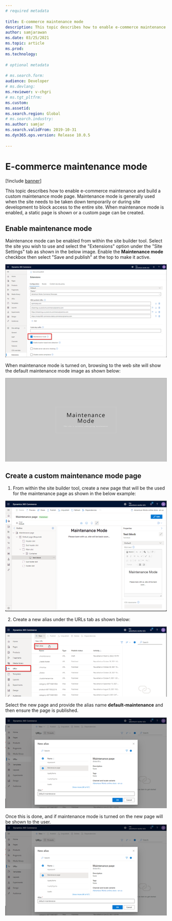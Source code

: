 ```yaml
---
# required metadata

title: E-commerce maintenance mode
description: This topic describes how to enable e-commerce maintenance and build a custom maintenance mode page.
author: samjarawan
ms.date: 03/25/2021
ms.topic: article
ms.prod: 
ms.technology: 

# optional metadata

# ms.search.form: 
audience: Developer
# ms.devlang: 
ms.reviewer: v-chgri
# ms.tgt_pltfrm: 
ms.custom: 
ms.assetid: 
ms.search.region: Global
# ms.search.industry: 
ms.author: samjar
ms.search.validFrom: 2019-10-31
ms.dyn365.ops.version: Release 10.0.5

---
```

# E-commerce maintenance mode

[!include [banner](../includes/banner.md)]

This topic describes how to enable e-commerce maintenance and build a custom maintenance mode page.  Maintenance mode is generally used when the site needs to be taken down temporarily or during site development to block access to the entire site.  When maintenance mode is enabled, a static page is shown or a custom page can be created.

## Enable maintenance mode

Maintenance mode can be enabled from within the site builder tool.  Select the site you wish to use and select the "Extensions" option under the "Site Settings" tab as shown in the below image.  Enable the **Maintenance mode** checkbox then select "Save and publish" at the top to make it active.

![Maintenance mode in site builder](media/maintenance-mode-1.png)

When maintenance mode is turned on, browsing to the web site will show the default maintenance mode image as shown below:

![Maintenance mode on e-commerce site](media/maintenance-mode-2.png)


## Create a custom maintenance mode page

1. From within the site builder tool, create a new page that will be the used for the maintenance page as shown in the below example:

![Create custom page in site builder](media/maintenance-mode-3.png)

2. Create a new alias under the URLs tab as shown below:

![Create alias in site builder](media/maintenance-mode-4.png)

Select the new page and provide the alias name **default-maintenance** and then ensure the page is published.

![Provide an alias name](media/maintenance-mode-5.png)

Once this is done, and if maintenance mode is turned on the new page will be shown to the user.
![Custom maintenance page sample](media/maintenance-mode-5.png)

